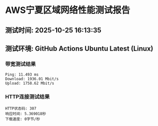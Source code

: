 # AWS宁夏区域网络性能测试报告
## 测试时间: 2025-10-25 16:13:35
## 测试环境: GitHub Actions Ubuntu Latest (Linux)

### 带宽测试结果
```
Ping: 11.493 ms
Download: 1936.01 Mbit/s
Upload: 1758.62 Mbit/s
```

### HTTP连接测试结果
```
HTTP状态码: 307
响应时间: 5.369018秒
下载速度: 0字节/秒
```

